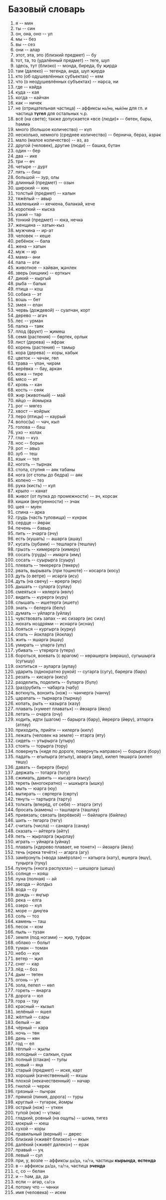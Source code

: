 # Базовый словарь

1. я -- мин
2. ты -- син
3. он, она, оно -- ул
4. мы -- без
5. вы -- сез
6. они -- алар
7. этот, эта, это (близкий предмет) -- бу
8. тот, та, то (удалённый предмет) -- теге, шул
9. здесь, тут (близко) -- монда, биредә, бу җирдә
10. там (далеко) -- тегендә, анда, шул җирдә
11. кто (об одушевлённых субъектах) -- кем
12. что (о неодушевлённых субъектах) -- нәрсә, ни
13. где -- кайда
14. куда -- кая
15. когда -- кайчан
16. как -- ничек
17. не (отрицательная частица) -- аффиксы `ма`/`мә`, `мый`/`ми` для гл. и частица **түгел** для остальных ч.р.
18. всё (на свете); также допускается «все (люди)» -- бөтен, бары, һәммә
19. много (большое количество) -- күп
20. несколько, немного (среднее количество) -- берничә, бераз, әзрәк
21. мало (малое количество) -- әз, аз
22. другой (человек), другие (люди) -- башка, бүтән
23. один -- бер
24. два -- ике
25. три -- өч
26. четыре -- дүрт
27. пять -- биш
28. большой -- зур, олы
29. длинный (предмет) -- озын
30. широкий -- киң
31. толстый (предмет) -- калын
32. тяжёлый -- авыр
33. маленький -- кечкенә, бәләкәй, кече
34. короткий -- кыска
35. узкий -- тар
36. тонкий (предмет) -- юка, нечкә
37. женщина -- хатын-кыз
38. мужчина -- ир-ат
39. человек -- кеше
40. ребёнок -- бала
41. жена -- хатын
42. муж -- ир
43. мама-- әни
44. папа -- әти
45. животное -- хайван, җәнлек
46. зверь (хищник) -- ерткыч
47. дикий -- кыргый
48. рыба -- балык
49. птица -- кош
50. собака -- эт
51. вошь -- бет
52. змея -- елан
53. червь (дождевой) -- суалчан, корт
54. дерево -- агач
55. лес -- урман
56. палка -- таяк
57. плод (фрукт) -- җимеш
58. семя (растения) -- бөртек, орлык
59. лист (дерева) -- яфрак
60. корень (растения) -- тамыр
61. кора (дерева) -- коры, кабык
62. цветок -- чәчәк, гөл
63. трава -- үлән, чирәм
64. верёвка -- бау, аркан
65. кожа -- тире
66. мясо -- ит
67. кровь -- кан
68. кость -- сөяк
69. жир (животный) -- май
70. яйцо -- йомырка
71. рог -- мөгез
72. хвост -- койрык
73. перо (птицы) -- каурый
74. волос(ы) -- чәч, кыл
75. голова -- баш
76. ухо -- колак
77. глаз -- күз
78. нос -- борын
79. рот -- авыз
80. зуб -- теш
81. язык -- тел
82. ноготь -- тырнак
83. стопа, ступня -- аяк табаны
84. нога (от стопы до бедра) -- аяк
85. колено -- тез
86. рука (кисть) -- кул
87. крыло -- канат
88. живот (от пупка до промежности) -- эч, корсак
89. кишки (внутренности) -- эчәк
90. шея -- муен
91. спина -- арка
92. грудь (часть туловища) -- күкрәк
93. сердце -- йөрәк
94. печень -- бавыр
95. пить -- эчәргә (эчү)
96. есть (кушать) -- ашарга (ашау)
97. кусать (зубами) -- тешләргә (тешләү)
98. грызть -- кимерергә (кимерү)
99. сосать (грудь) -- имәргә (имү)
100. сосать -- суырырга (суыру)
101. плевать -- төкерергә (төкерү)
102. рвать, вырывать (при тошноте) -- косарга (косу)
103. дуть (о ветре) -- исәргә (исү)
104. дуть (на свечу) -- өрергә (өрү)
105. дышать -- суларга (сулау)
106. смеяться -- көлергә (көлү)
107. видеть -- күрергә (күрү)
108. слышать -- ишетергә (ишетү)
109. знать -- белергә (белү)
110. думать -- уйларга (уйлау)
111. чувствовать запах -- ис сизәргә (ис сизү)
112. нюхать ноздрями -- иснәргә (иснәү)
113. бояться -- кургырга (курку)
114. спать -- йокларга (йоклау)
115. жить -- яшәргә (яшәү)
116. умирать -- үләргә (үлү)
117. убивать -- үтерергә (үтерү)
118. бороться, воевать (с врагом) -- көрәшергә (көрәшү), сугышырга (сугышу)
119. охотиться -- ауларга (аулау)
120. ударить (однократно рукой) -- сугарга (сугу), бәрергә (бәрү)
121. резать -- кисәргә (кисү)
122. разделить, поделить -- бүләргә (бүлү)
123. (раз)рубить -- чабарга (чабу)
124. воткнуть, вонзить (нож) -- чәнчергә (чәнчү)
125. царапать -- тырнарга (тырнау)
126. копать, рыть -- казырга (казу)
127. плавать («умеет плавать») -- йөзәргә (йөзү)
128. летать -- очарга (очу)
129. ходить, идти (шагом) -- барырга (бару), йөрергә (йөрү), атларга (атлау)
130. приходить, прийти -- килергә (килү)
131. лежать (человек на земле) -- ятарга (яту)
132. сидеть -- утырырга (утыру)
133. стоять -- торырга (тору)
134. повернуть («идя по дороге, повернуть направо») -- борырга (бору)
135. падать -- егылырга (егылу), аварга (аву), килеп төшәргә (килеп төшү)
136. давать -- бирергә (бирү)
137. держать -- тотарга (тоту)
138. сжимать, давить -- кысарга (кысу)
139. тереть (многократно) -- ышкырга (ышку)
140. мыть -- юарга (юу)
141. вытирать -- сөртергә (сөртү)
142. тянуть -- тартырга (тарту)
143. толкать (вперёд, от себя) -- этәргә (этү)
144. бросать (камень) -- ташларга (ташлау)
145. привязать; связать (верёвкой) -- бәйләргә (бәйләү)
146. шить -- тегәргә (тегү)
147. считать (числа) -- санарга (санау)
148. сказать -- әйтергә (әйтү)
149. петь -- җырларга (җырлау)
150. играть -- уйнарга (уйнау)
151. плавать («дерево плавает, не тонет») -- йөзәргә (йөзү)
152. течь («река течёт») -- агарга (агу)
153. замёрзнуть («вода замёрзла») -- катырга (кату), өшергә (өшү), туңырга (туңу)
154. пухнуть («нога распухла») -- шешәргә (шешү)
155. солнце -- кояш
156. луна (полная) -- ай
157. звезда -- йолдыз
158. вода -- су
159. дождь -- яңгыр
160. река -- елга
161. озеро -- күл
162. море -- диңгеә
163. соль -- тоз
164. камень -- таш
165. песок -- ком
166. пыль -- тузан
167. земля (под ногами) -- җир, туфрак
168. облако -- болыт
169. туман -- томан
170. небо -- күк
171. ветер -- җил
172. снег -- кар
173. лёд -- боз
174. дым -- төтен
175. огонь -- ут
176. зола, пепел -- көл
177. гореть -- янарга
178. дорога -- юл
179. гора -- тау
180. красный -- кызыл
181. зелёный -- яшел
182. жёлтый -- сары
183. белый -- ак
184. чёрный -- кара
185. ночь -- төн
186. день -- көн
187. год -- ел
188. тёплый -- җылы
189. холодный -- салкын, суык
190. полный (стакан) -- тулы
191. новый -- яңа
192. старый (предмет) -- иске, карт
193. хороший (качественный) -- яхшы
194. плохой (некачественный) -- начар
195. гнилой -- черек
196. грязный -- пычрак
197. прямой (линия, дорога) -- туры
198. круглый -- түгәрәк, йомры
199. острый (нож) -- үткен
200. тупой (нож) -- үтмәс
201. гладкий, ровный (на ощупь) -- шома, тигез
202. мокрый -- юеш
203. сухой -- коры
204. правильный (верный) -- дөрес
205. близкий («живёт близко») -- якын
206. далёкий («живёт далеко») -- ерак
207. правый -- уң
208. левый -- сул
209. при, у, возле -- аффиксы `да`/`дә`, `та`/`тә`, частицы **кырында**, **өстендә**
210. в -- аффкисы `да`/`дә`, `та`/`тә`, частица **эчендә**
211. с, со -- белән
212. и -- һәм, да, дә
213. если -- әгәр, `са`/`сә`
214. потому что -- чөнки
215. имя (человека) -- исем
